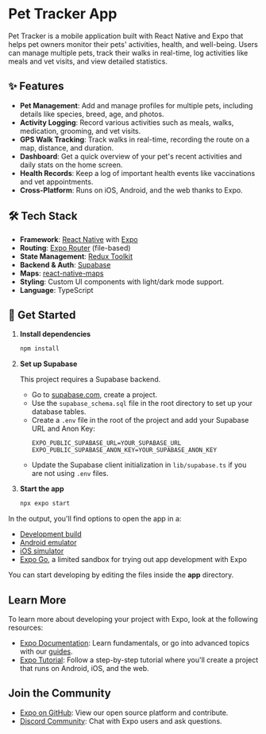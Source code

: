 # Pet Tracker App

Pet Tracker is a mobile application built with React Native and Expo that helps pet owners monitor their pets' activities, health, and well-being. Users can manage multiple pets, track their walks in real-time, log activities like meals and vet visits, and view detailed statistics.

## ✨ Features

*   **Pet Management**: Add and manage profiles for multiple pets, including details like species, breed, age, and photos.
*   **Activity Logging**: Record various activities such as meals, walks, medication, grooming, and vet visits.
*   **GPS Walk Tracking**: Track walks in real-time, recording the route on a map, distance, and duration.
*   **Dashboard**: Get a quick overview of your pet's recent activities and daily stats on the home screen.
*   **Health Records**: Keep a log of important health events like vaccinations and vet appointments.
*   **Cross-Platform**: Runs on iOS, Android, and the web thanks to Expo.

## 🛠️ Tech Stack

*   **Framework**: [React Native](https://reactnative.dev/) with [Expo](https://expo.dev/)
*   **Routing**: [Expo Router](https://docs.expo.dev/router/introduction/) (file-based)
*   **State Management**: [Redux Toolkit](https://redux-toolkit.js.org/)
*   **Backend & Auth**: [Supabase](https://supabase.io/)
*   **Maps**: [react-native-maps](https://github.com/react-native-maps/react-native-maps)
*   **Styling**: Custom UI components with light/dark mode support.
*   **Language**: TypeScript

## 🚀 Get Started

1.  **Install dependencies**

    ```bash
    npm install
    ```

2.  **Set up Supabase**

    This project requires a Supabase backend.
    - Go to [supabase.com](https://supabase.com), create a project.
    - Use the `supabase_schema.sql` file in the root directory to set up your database tables.
    - Create a `.env` file in the root of the project and add your Supabase URL and Anon Key:
      ```
      EXPO_PUBLIC_SUPABASE_URL=YOUR_SUPABASE_URL
      EXPO_PUBLIC_SUPABASE_ANON_KEY=YOUR_SUPABASE_ANON_KEY
      ```
    - Update the Supabase client initialization in `lib/supabase.ts` if you are not using `.env` files.

3.  **Start the app**

    ```bash
    npx expo start
    ```

In the output, you'll find options to open the app in a:

-   [Development build](https://docs.expo.dev/develop/development-builds/introduction/)
-   [Android emulator](https://docs.expo.dev/workflow/android-studio-emulator/)
-   [iOS simulator](https://docs.expo.dev/workflow/ios-simulator/)
-   [Expo Go](https://expo.dev/go), a limited sandbox for trying out app development with Expo

You can start developing by editing the files inside the **app** directory.

## Learn More

To learn more about developing your project with Expo, look at the following resources:

-   [Expo Documentation](https://docs.expo.dev/): Learn fundamentals, or go into advanced topics with our [guides](https://docs.expo.dev/guides).
-   [Expo Tutorial](https://docs.expo.dev/tutorial/introduction/): Follow a step-by-step tutorial where you'll create a project that runs on Android, iOS, and the web.

## Join the Community

-   [Expo on GitHub](https://github.com/expo/expo): View our open source platform and contribute.
-   [Discord Community](https://chat.expo.dev): Chat with Expo users and ask questions.